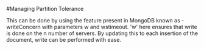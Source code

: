 #Managing Partition Tolerance

This can be done by using the feature present in MongoDB known as - writeConcern with parameters w and wstimeout. 'w' here ensures that write is done on the n number of servers.
By updating this to each insertion of the document, write can be performed with ease.
